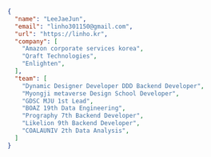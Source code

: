 ```json
{
  "name": "LeeJaeJun",
  "email": "linho301150@gmail.com",
  "url": "https://linho.kr",
  "company": [
    "Amazon corporate services korea",
    "Qraft Technologies",
    "Enlighten",
  ],
  "team": [
    "Dynamic Designer Developer DDD Backend Developer",
    "Myongji metaverse Design School Developer",
    "GDSC MJU 1st Lead",
    "BOAZ 19th Data Engineering",
    "Prography 7th Backend Developer",
    "Likelion 9th Backend Developer",
    "COALAUNIV 2th Data Analysis",
  ]
}
```
<!-- ```json
{
  "name": "LeeJaeJun",
  "email": "linho301150@gmail.com",
  "url": "https://linho.kr",
  "awardRecord": [
    "🏆 RPA LEAGUE 2019 Uipath SEOUL",
    "STEAM Start-up Capacity Enhancement Camp in MyongJi"
  ],
  "latestProject": "https://que.kr",
  "skillTech": [
    {
      "backend": [
        "Nest.js",
        "Express",
        "Django",
        "Flask",
        "FastApi"
      ],
      "aws": [
        "Elastic Container Service",
        "Elastic Container Registry",
        "Elastic BeanStalk",
        "Elastic Compute Cloud",
        "ElastiCache",
        "Relational Database Service",
        "Lambda"
      ],
      "devops": [
        "Docker",
        "Github Actions",
        "AWS codeDeploy",
        "AWS codepipeLine"
      ]
    }
  ],
  "activityRecord": [
    "GDSC MJU Lead 1st",
    "BOAZ 19th Data Engineering",
    "Prography 7th Backend Developer",
    "Likelion 9th Backend Developer",
    "COALAUNIV 2th Data Analysis",
    "MyongJi metaverse Design School"
  ]
}
``` -->
<!--
<p align="">
  <img src="https://img.shields.io/badge/Nest.js-E0234E?style=flat-square&logo=nestjs&logoColor=white"/>
  <img src="https://img.shields.io/badge/Express-000000?style=flat-square&logo=express&logoColor=white"/>
  <img src="https://img.shields.io/badge/Django-092E20?style=flat-square&logo=Django&logoColor=white"/>
  <br>
  <img src="https://img.shields.io/badge/Amazon AWS-232F3E?style=flat-square&logo=Amazon AWS&logoColor=white"/>
  <img src="https://img.shields.io/badge/Amazon ECS-FF9900?style=flat-square&logo=Amazon ECS&logoColor=white"/>
  <img src="https://img.shields.io/badge/Amazon Lambda-FF9900?style=flat-square&logo=AWS Lambda&logoColor=white"/>

  <img src="https://img.shields.io/badge/AWS Fargate-FF9900?style=flat-square&logo=AWS Fargate&logoColor=white"/>
  
  <img src="https://img.shields.io/badge/Docker-2496ED?style=flat-square&logo=Docker&logoColor=white"/>
  <img src="https://img.shields.io/badge/Github Actions-2088FF?style=flat-square&logo=Github Actions&logoColor=white"/>

  <br>
  <img src="https://img.shields.io/badge/Adobe Photoshop-31A8FF?style=flat-square&logo=Adobe-Photoshop&logoColor=white"/>
  <img src="https://img.shields.io/badge/Adobe Premiere Pro-9999FF?style=flat-square&logo=Adobe-Premiere-Pro&logoColor=white"/>
  <img src="https://img.shields.io/badge/Notion-000000?style=flat-square&logo=Notion&logoColor=white"/>
</p>
-->
<!--https://simpleicons.org/-->
<!--
🏆 RPA LEAGUE 2019 Uipath SEOUL<br>
🤝 GDSC MJU Lead 1st<br>
🤝 BOAZ 19th Data Engineering<br>
🤝 Prography 7th Backend Developer<br>
🤝 Likelion 9th Backend Developer<br>
🤝 COALAUNIV 2th Data Analysis<br>
☁ KRuniv.github.io<br>
<hr>-->
